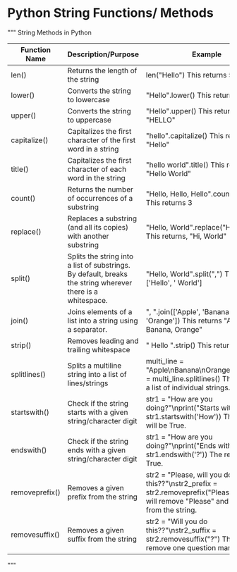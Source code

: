 # Python String Functions/ Methods

"""
String Methods in Python

Function Name     | Description/Purpose                                            | Example
------------------|---------------------------------------------------------------|-----------------------------------------------------------------
len()             | Returns the length of the string                              | len("Hello") This returns 5
lower()           | Converts the string to lowercase                              | "Hello".lower() This returns "hello"
upper()           | Converts the string to uppercase                              | "Hello".upper() This returns "HELLO"
capitalize()      | Capitalizes the first character of the first word in a string | "hello".capitalize() This returns "Hello"
title()           | Capitalizes the first character of each word in the string    | "hello world".title() This returns "Hello World"
count()           | Returns the number of occurrences of a substring              | "Hello, Hello, Hello".count("Hello") This returns 3
replace()         | Replaces a substring (and all its copies) with another substring | "Hello, World".replace("Hello", "Hi") This returns, "Hi, World"
split()           | Splits the string into a list of substrings. By default, breaks the string wherever there is a whitespace. | "Hello, World".split(",") This returns ['Hello', ' World']
join()            | Joins elements of a list into a string using a separator.     | ", ".join(['Apple', 'Banana', 'Orange']) This returns "Apple, Banana, Orange"
strip()           | Removes leading and trailing whitespace                       | " Hello ".strip() This returns "Hello"
splitlines()      | Splits a multiline string into a list of lines/strings        | multi_line = "Apple\nBanana\nOrange"\nSplit_list = multi_line.splitlines() This returns a list of individual strings.
startswith()      | Check if the string starts with a given string/character digit | str1 = "How are you doing?"\nprint("Starts with 'How':", str1.startswith('How')) The result will be True.
endswith()        | Check if the string ends with a given string/character digit  | str1 = "How are you doing?"\nprint("Ends with '?':", str1.endswith('?')) The result will be True.
removeprefix()    | Removes a given prefix from the string                        | str2 = "Please, will you do this??"\nstr2_prefix = str2.removeprefix("Please, ") This will remove "Please" and space from the string.
removesuffix()    | Removes a given suffix from the string                        | str2 = "Will you do this??"\nstr2_suffix = str2.removesuffix("?") This will remove one question mark.
"""
